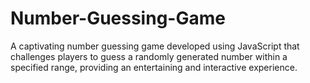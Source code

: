 # Number-Guessing-Game
A captivating number guessing game developed using JavaScript that challenges players to guess a randomly generated number within a specified range, providing an entertaining and interactive experience.
